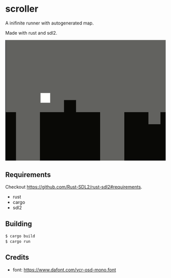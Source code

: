 # scroller

A inifinite runner with autogenerated map.

Made with rust and sdl2.

![preview](preview.gif)

## Requirements

Checkout https://github.com/Rust-SDL2/rust-sdl2#requirements.

- rust
- cargo
- sdl2

## Building

```sh
$ cargo build
$ cargo run
```

## Credits

- font: https://www.dafont.com/vcr-osd-mono.font
